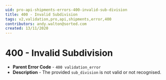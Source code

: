 ```yaml
---
uid: pro-api-shipments-errors-400-invalid-sub-division
title: 400 - Invalid Subdivision
tags: v2,validation,pro,api,shipments,error,400
contributors: andy.walton@sorted.com
created: 13/11/2020
---
```

# 400 - Invalid Subdivision

* **Parent Error Code** - `400 validation_error`
* **Description** - The provided `sub_division` is not valid or not recognised.